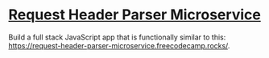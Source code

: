 # [Request Header Parser Microservice](https://www.freecodecamp.org/learn/apis-and-microservices/apis-and-microservices-projects/request-header-parser-microservice)
Build a full stack JavaScript app that is functionally similar to this: https://request-header-parser-microservice.freecodecamp.rocks/.
